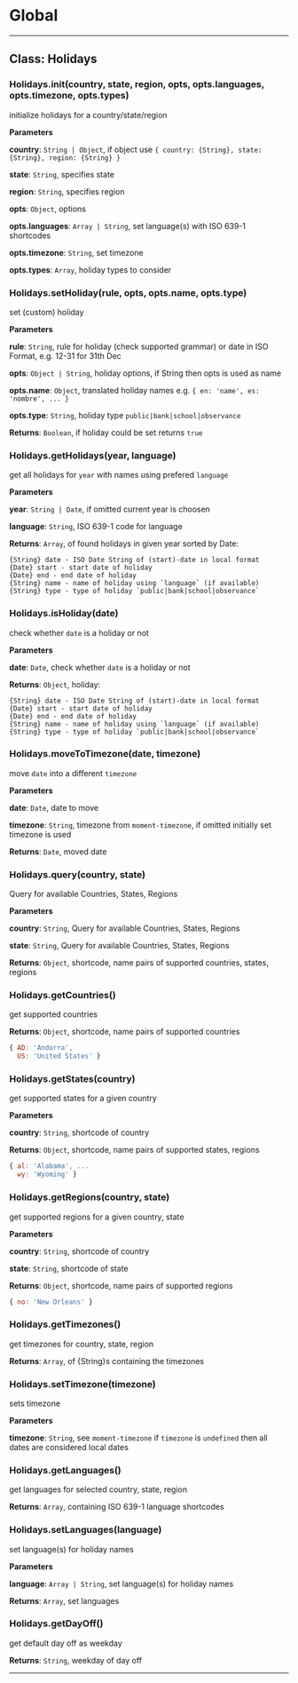 # Global





* * *

## Class: Holidays


### Holidays.init(country, state, region, opts, opts.languages, opts.timezone, opts.types) 

initialize holidays for a country/state/region

**Parameters**

**country**: `String | Object`, if object use `{ country: {String}, state: {String}, region: {String} }`

**state**: `String`, specifies state

**region**: `String`, specifies region

**opts**: `Object`, options

**opts.languages**: `Array | String`, set language(s) with ISO 639-1 shortcodes

**opts.timezone**: `String`, set timezone

**opts.types**: `Array`, holiday types to consider


### Holidays.setHoliday(rule, opts, opts.name, opts.type) 

set (custom) holiday

**Parameters**

**rule**: `String`, rule for holiday (check supported grammar) or date in ISO Format, e.g. 12-31 for 31th Dec

**opts**: `Object | String`, holiday options, if String then opts is used as name

**opts.name**: `Object`, translated holiday names e.g. `{ en: 'name', es: 'nombre', ... }`

**opts.type**: `String`, holiday type `public|bank|school|observance`

**Returns**: `Boolean`, if holiday could be set returns `true`

### Holidays.getHolidays(year, language) 

get all holidays for `year` with names using prefered `language`

**Parameters**

**year**: `String | Date`, if omitted current year is choosen

**language**: `String`, ISO 639-1 code for language

**Returns**: `Array`, of found holidays in given year sorted by Date:
```
{String} date - ISO Date String of (start)-date in local format
{Date} start - start date of holiday
{Date} end - end date of holiday
{String} name - name of holiday using `language` (if available)
{String} type - type of holiday `public|bank|school|observance`
```

### Holidays.isHoliday(date) 

check whether `date` is a holiday or not

**Parameters**

**date**: `Date`, check whether `date` is a holiday or not

**Returns**: `Object`, holiday:
```
{String} date - ISO Date String of (start)-date in local format
{Date} start - start date of holiday
{Date} end - end date of holiday
{String} name - name of holiday using `language` (if available)
{String} type - type of holiday `public|bank|school|observance`
```

### Holidays.moveToTimezone(date, timezone) 

move `date` into a different `timezone`

**Parameters**

**date**: `Date`, date to move

**timezone**: `String`, timezone from `moment-timezone`, if omitted initially set timezone is used

**Returns**: `Date`, moved date

### Holidays.query(country, state) 

Query for available Countries, States, Regions

**Parameters**

**country**: `String`, Query for available Countries, States, Regions

**state**: `String`, Query for available Countries, States, Regions

**Returns**: `Object`, shortcode, name pairs of supported countries, states, regions

### Holidays.getCountries() 

get supported countries

**Returns**: `Object`, shortcode, name pairs of supported countries
```js
{ AD: 'Andorra',
  US: 'United States' }
```

### Holidays.getStates(country) 

get supported states for a given country

**Parameters**

**country**: `String`, shortcode of country

**Returns**: `Object`, shortcode, name pairs of supported states, regions
```js
{ al: 'Alabama', ...
  wy: 'Wyoming' }
```

### Holidays.getRegions(country, state) 

get supported regions for a given country, state

**Parameters**

**country**: `String`, shortcode of country

**state**: `String`, shortcode of state

**Returns**: `Object`, shortcode, name pairs of supported regions
```js
{ no: 'New Orleans' }
```

### Holidays.getTimezones() 

get timezones for country, state, region

**Returns**: `Array`, of {String}s containing the timezones

### Holidays.setTimezone(timezone) 

sets timezone

**Parameters**

**timezone**: `String`, see `moment-timezone`
if `timezone` is `undefined` then all dates are considered local dates


### Holidays.getLanguages() 

get languages for selected country, state, region

**Returns**: `Array`, containing ISO 639-1 language shortcodes

### Holidays.setLanguages(language) 

set language(s) for holiday names

**Parameters**

**language**: `Array | String`, set language(s) for holiday names

**Returns**: `Array`, set languages

### Holidays.getDayOff() 

get default day off as weekday

**Returns**: `String`, weekday of day off



* * *










